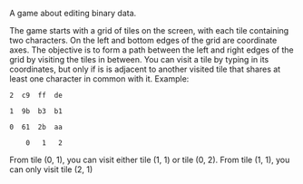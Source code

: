 A game about editing binary data.

The game starts with a grid of tiles on the screen, with each tile containing
two characters. On the left and bottom edges of the grid are coordinate axes.
The objective is to form a path between the left and right edges of the grid by
visiting the tiles in between. You can visit a tile by typing in its
coordinates, but only if is is adjacent to another visited tile that shares at
least one character in common with it. Example:

    2  c9  ff  de

    1  9b  b3  b1

    0  61  2b  aa

        0   1   2

From tile (0, 1), you can visit either tile (1, 1) or tile (0, 2). From tile
(1, 1), you can only visit tile (2, 1)
